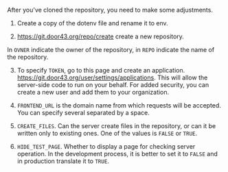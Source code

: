 After you've cloned the repository, you need to make some adjustments.

1. Create a copy of the dotenv file and rename it to env.

2. https://git.door43.org/repo/create create a new repository.

In `OVNER` indicate the owner of the repository, in `REPO` indicate the name of the repository.

3. To specify `TOKEN`, go to this page and create an application. https://git.door43.org/user/settings/applications. This will allow the server-side code to run on your behalf. For added security, you can create a new user and add them to your organization.

4. `FRONTEND_URL` is the domain name from which requests will be accepted. You can specify several separated by a space.

5. `CREATE_FILES`. Can the server create files in the repository, or can it be written only to existing ones. One of the values ​​is `FALSE` or `TRUE`.

6. `HIDE_TEST_PAGE`. Whether to display a page for checking server operation. In the development process, it is better to set it to `FALSE` and in production translate it to `TRUE`.
